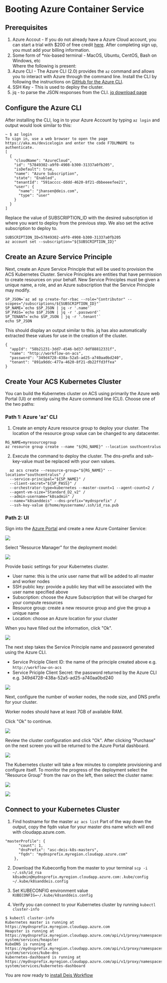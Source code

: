 # Booting Azure Container Service

## Prerequisites

1. Azure Accout - If you do not already have a Azure Cloud account, you can start a trial with $200 of free credit [here](https://azure.microsoft.com/en-us/free/). After completing sign up, you must add your billing information.
2. Some form of *nix-based terminal - MacOS, Ubuntu, CentOS, Bash on Windows, etc
<br>Where the following is present:
3. Azure CLI - The Azure CLI (2.0) provides the `az` command and allows you to interact with Azure through the command line. Install the CLI by following the instructions on [GitHub for the Azure CLI](https://github.com/Azure/azure-cli).
4. SSH Key - This is used to deploy the cluster. 
5. jq - to parse the JSON responses from the CLI. [jq download page](https://stedolan.github.io/jq/)

## Configure the Azure CLI

After installing the CLI, log in to your Azure Account by typing `az login` and output would look similar to this:
```
~ $ az login
To sign in, use a web browser to open the page https://aka.ms/devicelogin and enter the code F7DLMNOPE to authenticate.
[
  {
    "cloudName": "AzureCloud",
    "id": "57849302-a9f0-4908-b300-31337a0fb205",
    "isDefault": true,
    "name": "Azure Subscription",
    "state": "Enabled",
    "tenantId": "591acccc-dddd-4620-8f21-dbbeeeefee21",
    "user": {
      "name": "jhansen@deis.com",
      "type": "user"
    }
  }
]
```

Replace the value of SUBSCRIPTION_ID with the desired subscription id where you want to deploy from the previous step.  We also set the active subscription to deploy to.
```
SUBSCRIPTION_ID=57849302-a9f0-4908-b300-31337a0fb205
az account set --subscription="${SUBSCRIPTION_ID}"
```

## Create an Azure Service Principle

Next, create an Azure Service Principle that will be used to provision the ACS Kubernetes Cluster. Service Principles are entities that have permission to create resources on your behalf. New Service Principles must be given a unique name, a role, and an Azure subscription that the Service Principle may modify.

```
SP_JSON=`az ad sp create-for-rbac --role="Contributor" --scopes="/subscriptions/${SUBSCRIPTION_ID}"`
SP_NAME=`echo $SP_JSON | jq -r '.name'`
SP_PASS=`echo $SP_JSON | jq -r '.password'`
SP_TENANT=`echo $SP_JSON | jq -r '.tenant'`
echo SP_JSON
```

This should display an output similar to this.  jq has also automatically extracted these values for use in the creation of the cluster.
```
{
  "appId": "58b21231-3dd7-4546-bd37-9df88812331f",
  "name": "http://workflow-on-acs",
  "password": "349d4728-438a-52a5-ad25-a740aa0bd240",
  "tenant": "891a9ddc-477a-4620-8f21-db22ffd3ffea"
}
```

## Create Your ACS Kubernetes Cluster

You can build the Kubernetes cluster on ACS using primarily the Azure web Portal (UI) or entirely using the Azure command line (CLI).  Choose one of the two paths:

### Path 1: Azure 'az' CLI

1. Create an empty Azure resource group to deploy your cluster. The location of the resource group value can be changed to any datacenter.

```
RG_NAME=myresourcegroup
az resource group create --name "${RG_NAME}" --location southcentralus
```

2. Execute the command to deploy the cluster. The dns-prefix and ssh-key-value must be replaced with your own values.

```
  az acs create --resource-group="${RG_NAME}" --location="southcentralus" /
  --service-principal="${SP_NAME}" /
  --client-secret="${SP_PASS}" /
  --orchestrator-type=kubernetes --master-count=1 --agent-count=2 /
  --agent-vm-size="Standard_D2_v2" /
  --admin-username="k8sadmin" /
  --name="k8sanddeis" --dns-prefix="mydnsprefix" /
  --ssh-key-value @/home/myusername/.ssh/id_rsa.pub
```

### Path 2: UI

Sign into the [Azure Portal](https://portal.azure.com) and create a new Azure Container Service:

![](images/step1.png)

Select "Resource Manager" for the deployment model:

![](images/step2.png)

Provide basic settings for your Kubernetes cluster.

* User name: this is the unix user name that will be added to all master and worker nodes
* SSH public key: provide a public key that will be associated with the user name specified above
* Subscription: choose the Azure Subscription that will be charged for your compute resources
* Resource group: create a new resource group and give the group a unique name
* Location: choose an Azure location for your cluster

When you have filled out the information, click "Ok".

![](images/step3.png)

The next step takes the Service Principle name and password generated using the Azure CLI.

* Service Priciple Client ID: the name of the principle created above e.g. `http://workflow-on-acs`
* Service Priciple Client Secret: the password returned by the Azure CLI e.g. 349d4728-438a-52a5-ad25-a740aa0bd240

![](images/step4.png)

Next, configure the number of worker nodes, the node size, and DNS prefix for your cluster.

Worker nodes should have at least 7GB of available RAM.

Click "Ok" to continue.

![](images/step5.png)

Review the cluster configuration and click "Ok". After clicking "Purchase" on the next screen you will be returned to the Azure Portal dashboard.

![](images/step6.png)

The Kubernetes cluster will take a few minutes to complete provisioning and configure itself. To monitor the progress of the deployment select the "Resource Group" from the nav on the left, then select the cluster name:

![](images/step8.png)

![](images/step9.png)

## Connect to your Kubernetes Cluster

1. Find hostname for the master
`az acs list`
Part of the way down the output, copy the fqdn value for your master dns name which will end with cloudapp.azure.com.
```
"masterProfile": {
      "count": 1,
      "dnsPrefix": "asc-deis-k8s-masters",
      "fqdn": "mydnsprefix.myregion.cloudapp.azure.com"
    },
```

2. Download the Kubeconfig from the master to your terminal
`scp -i ~/.ssh/id_rsa k8sadmin@mydnsprefix.myregion.cloudapp.azure.com:.kube/config ~/.kube/k8sanddeis.config`

3. Set KUBECONFIG environment value
`KUBECONFIG=~/.kube/k8sanddeis.config`

4. Verify you can connect to your Kubernetes cluster by running `kubectl cluster-info`

```
$ kubectl cluster-info
Kubernetes master is running at https://mydnsprefix.myregion.cloudapp.azure.com
Heapster is running at https://mydnsprefix.myregion.cloudapp.azure.com/api/v1/proxy/namespaces/kube-system/services/heapster
KubeDNS is running at https://mydnsprefix.myregion.cloudapp.azure.com/api/v1/proxy/namespaces/kube-system/services/kube-dns
kubernetes-dashboard is running at https://mydnsprefix.myregion.cloudapp.azure.com/api/v1/proxy/namespaces/kube-system/services/kubernetes-dashboard
```

You are now ready to [install Deis Workflow](install-azure-acs.md)
